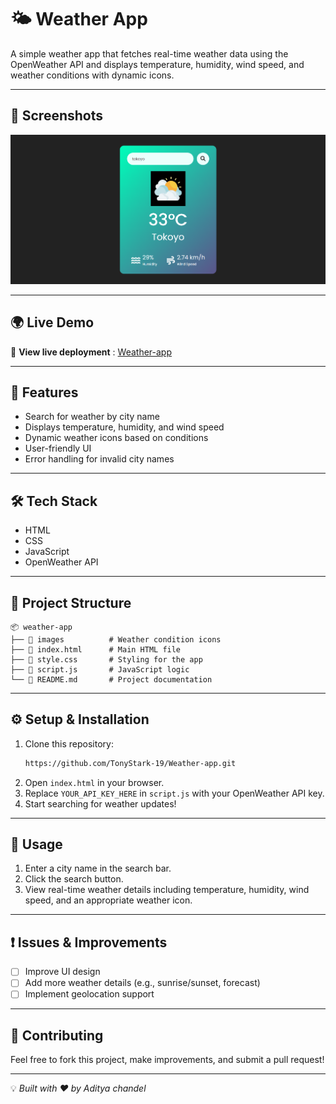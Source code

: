 # 🌤️ Weather App

A simple weather app that fetches real-time weather data using the OpenWeather API and displays temperature, humidity, wind speed, and weather conditions with dynamic icons.

---

## 📸 Screenshots

![Weather App Screenshot](images/image.png)

---

## 🌍 Live Demo

🔗 **View live deployment** : [Weather-app](https://weather-app-orcin-seven-66.vercel.app/)

---

## 🚀 Features

- Search for weather by city name
- Displays temperature, humidity, and wind speed
- Dynamic weather icons based on conditions
- User-friendly UI
- Error handling for invalid city names

---

## 🛠️ Tech Stack

- HTML
- CSS
- JavaScript
- OpenWeather API

---

## 📂 Project Structure

```
📦 weather-app
├── 📂 images          # Weather condition icons
├── 📜 index.html      # Main HTML file
├── 📜 style.css       # Styling for the app
├── 📜 script.js       # JavaScript logic
└── 📜 README.md       # Project documentation
```
---

## ⚙️ Setup & Installation

1. Clone this repository:
   ```sh
   https://github.com/TonyStark-19/Weather-app.git
   ```
2. Open `index.html` in your browser.
3. Replace `YOUR_API_KEY_HERE` in `script.js` with your OpenWeather API key.
4. Start searching for weather updates!

---

## 📌 Usage

1. Enter a city name in the search bar.
2. Click the search button.
3. View real-time weather details including temperature, humidity, wind speed, and an appropriate weather icon.

---

## ❗ Issues & Improvements

- [ ] Improve UI design
- [ ] Add more weather details (e.g., sunrise/sunset, forecast)
- [ ] Implement geolocation support

---

## 🙌 Contributing

Feel free to fork this project, make improvements, and submit a pull request!

---

💡 *Built with ❤️ by Aditya chandel*
